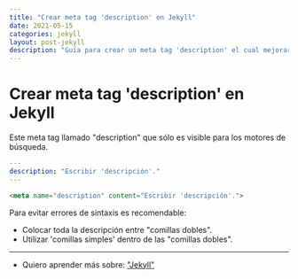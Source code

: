 ```yaml
---
title: "Crear meta tag 'description' en Jekyll"
date: 2021-05-15
categories: jekyll
layout: post-jekyll
description: "Guía para crear un meta tag 'description' el cual mejorará el SEO de la página."
---
```


# Crear meta tag 'description' en Jekyll
Este meta tag llamado "description" que sólo es visible para los motores de búsqueda.

````yaml
---
description: "Escribir 'descripción'."
---
````

````html
<meta name="description" content="Escribir 'descripción'.">
````

Para evitar errores de sintaxis es recomendable:
- Colocar toda la descripción entre "comillas dobles".
- Utilizar 'comillas simples' dentro de las "comillas dobles".

***

- Quiero aprender más sobre: ["Jekyll"](../00/jekyll)
